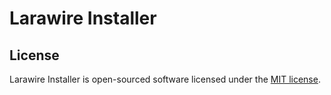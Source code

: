 # Larawire Installer

## License

Larawire Installer is open-sourced software licensed under the [MIT license](LICENSE.md).
